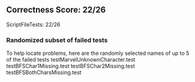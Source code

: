 ## Correctness Score: 22/26
ScriptFileTests: 22/26

### Randomized subset of failed tests
To help locate problems, here are the randomly selected names
of up to 5 of the failed tests
testMarvelUnknownCharacter.test
testBFSChar1Missing.test
testBFSChar2Missing.test
testBFSBothCharsMissing.test
